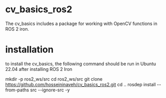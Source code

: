# cv_basics_ros2
The cv_basics includes a package for working with OpenCV functions in ROS 2 iron.

# installation
to install the cv_basics, the following command should be run in Ubuntu 22.04 after installing ROS 2 Iron 

  mkdir -p ros2_ws/src
  cd ros2_ws/src
  git clone https://github.com/hosseininaveh/cv_basics_ros2.git
  cd ..
  rosdep install --from-paths src --ignore-src -y
  
  
